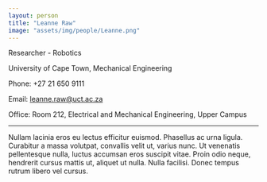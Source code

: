 ```yaml
---
layout: person
title: "Leanne Raw"
image: "assets/img/people/Leanne.png"
---
```


Researcher - Robotics

University of Cape Town, Mechanical Engineering

Phone: +27 21 650 9111

Email: leanne.raw@uct.ac.za

Office: Room 212, Electrical and Mechanical Engineering, Upper Campus

---

Nullam lacinia eros eu lectus efficitur euismod. Phasellus ac urna ligula. Curabitur a massa volutpat, convallis velit ut, varius nunc. Ut venenatis pellentesque nulla, luctus accumsan eros suscipit vitae. Proin odio neque, hendrerit cursus mattis ut, aliquet ut nulla. Nulla facilisi. Donec tempus rutrum libero vel cursus.
